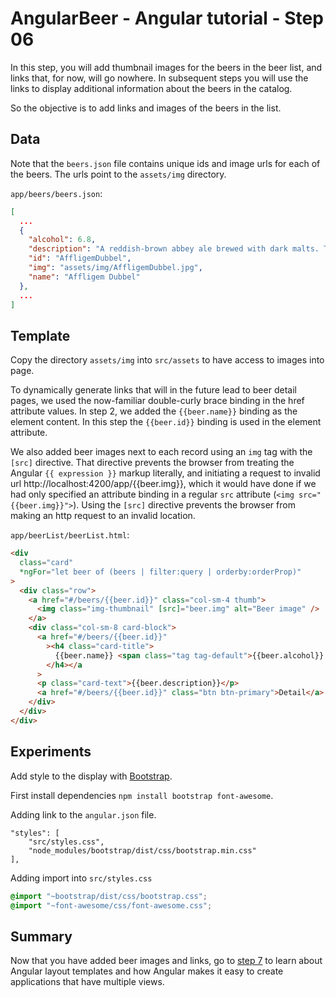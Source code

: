 # AngularBeer - Angular tutorial - Step 06

In this step, you will add thumbnail images for the beers in the beer list, and links that, for now, will go nowhere. In subsequent steps you will use the links to display additional information about the beers in the catalog.

So the objective is to add links and images of the beers in the list.

## Data

Note that the `beers.json` file contains unique ids and image urls for each of the beers. The urls point to the `assets/img` directory.

`app/beers/beers.json`:

```json
[
  ...
  {
    "alcohol": 6.8,
    "description": "A reddish-brown abbey ale brewed with dark malts. The secondary fermentation gives a fruity aroma and a unique spicy character with a distinctive aftertaste. Secondary fermentation in the bottle.",
    "id": "AffligemDubbel",
    "img": "assets/img/AffligemDubbel.jpg",
    "name": "Affligem Dubbel"
  },
  ...
]
```

## Template

Copy the directory `assets/img` into `src/assets` to have access to images into page.

To dynamically generate links that will in the future lead to beer detail pages, we used the now-familiar double-curly brace binding in the href attribute values. In step 2, we added the `{{beer.name}}` binding as the element content. In this step the `{{beer.id}}` binding is used in the element attribute.

We also added beer images next to each record using an `img` tag with the `[src]` directive. That directive prevents the browser from treating the Angular `{{ expression }}` markup literally, and initiating a request to invalid url http://localhost:4200/app/{{beer.img}}, which it would have done if we had only specified an attribute binding in a regular `src` attribute (`<img src="{{beer.img}}">`). Using the `[src]` directive prevents the browser from making an http request to an invalid location.

`app/beerList/beerList.html`:

```html
<div
  class="card"
  *ngFor="let beer of (beers | filter:query | orderby:orderProp)"
>
  <div class="row">
    <a href="#/beers/{{beer.id}}" class="col-sm-4 thumb">
      <img class="img-thumbnail" [src]="beer.img" alt="Beer image" />
    </a>
    <div class="col-sm-8 card-block">
      <a href="#/beers/{{beer.id}}"
        ><h4 class="card-title">
          {{beer.name}} <span class="tag tag-default">{{beer.alcohol}} °</span>
        </h4></a
      >
      <p class="card-text">{{beer.description}}</p>
      <a href="#/beers/{{beer.id}}" class="btn btn-primary">Detail</a>
    </div>
  </div>
</div>
```

## Experiments

Add style to the display with [Bootstrap](https://getbootstrap.com/).

First install dependencies `npm install bootstrap font-awesome`.

Adding link to the `angular.json` file.

```
"styles": [
    "src/styles.css",
    "node_modules/bootstrap/dist/css/bootstrap.min.css"
],
```

Adding import into `src/styles.css`

```CSS
@import "~bootstrap/dist/css/bootstrap.css";
@import "~font-awesome/css/font-awesome.css";
```

## Summary

Now that you have added beer images and links, go to [step 7](../step-07) to learn about Angular layout templates and how Angular makes it easy to create applications that have multiple views.
